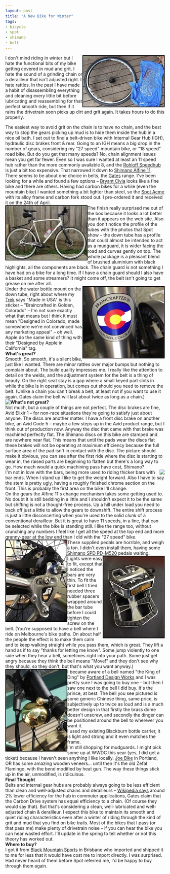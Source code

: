```yaml
---
layout: post
title: "A New Bike for Winter"
tags:
- bicycle
- spot
- shimano
- belt
---
```


<meta charset="utf-8"> 

<img style="float: right" src="/assets/pasted-graphic-6.jpg">I don't mind riding in winter but I hate the functional bits of my bike getting covered in mud and grit. I hate the sound of a grinding chain or a derailleur that isn't adjusted right. I hate rattles. In the past I have made a habit of disassembling everything and cleaning every little bit before lubricating and reassembling for that perfect smooth ride, but then if it rains the drivetrain soon picks up dirt and grit again. It takes hours to do this properly.  

The easiest way to avoid grit on the chain is to have no chain, and the best way to stop the gears picking up mud is to hide them inside the hub in a nice oil bath. I set out to find a belt-driven bike with Internal Gear Hub (IGH), hydraulic disc brakes front & rear. Going to an IGH means a big drop in the number of gears, considering my "27 speed" mountain bike, or "18 speed" road bike. But do you get that many speeds? No, chain alignment issues mean you get far fewer. Even so I was sure I wanted at least an 11 speed hub rather than the more commonly available 8, and the <a href="http://www.rohloff.de/en/products/speedhub/" target="_blank">Rohloff Speedhub</a> is just a bit too expensive. That narrowed it down to [Shimano Alfine 11][3]. There seems to be about one choice in belts, the [Gates][4] range. I've been looking for a while and found a few options – [Bryant Civia][5] looks like a fine bike and there are others. Having had carbon bikes for a while (even the mountain bike) I wanted something a bit lighter than steel, so the [Spot Acme][6] with its alloy frame and carbon fork stood out. I pre-ordered it and received it on the 24th of April.  
<img style="float: left" src="/assets/bikeright.jpg">
The finish really surprised me out of the box because it looks a lot better than it appears on the web site. Also you don't notice the profile of the tubes with the photos that Spot show – the down tube has a profile that could almost be intended to act as a mudguard, it is wider facing the road and curves gently on top. The whole package is a pleasant blend of brushed aluminium with black highlights, all the components are black. The chain guard is not something I have had on a bike for a long time. If I have a chain guard should I also have a basket and some streamers? It might come off, the belt isn't going to get grease on me after all.  
<img style="float: right" src="/assets/braincrafted.jpg">
Under the water bottle mount on the down tube, right about where my [Trek][9] says "Made in USA" is this sticker – "Braincrafted in Golden, Colorado" – I'm not sure exactly what that means but I think it must mean "Designed in Colorado, made somewhere we're not convinced has any marketing appeal" – oh well. Apple do the same kind of thing with their "Designed by Apple in California" tag.  
**What's great?**  
Smooth. So smooth, it's a silent bike, just like I wanted. There are minor rattles over major bumps but nothing to complain about. The build quality impresses me. I really like the attention to detail on the welds, and the adjustment system for the belt is a thing of beauty. On the right seat stay is a gap where a small keyed part slots in while the bike is in operation, but comes out should you need to remove the belt. (Unlike a chain you can't break a belt, at least not if you want to use it again. Gates claim the belt will last about twice as long as a chain.)  
<img style="float: left" src="/assets/.jpg">
**What's not great?**  
Not much, but a couple of things are not perfect. The disc brakes are fine, Avid Elixir 1 – for non-race situations they're going to satisfy just about anyone. The discs are another matter. I have a front disc brake on another bike, an Avid Code 5 – maybe a few steps up in the Avid product range, but I think out of production now. Anyway the disc that came with that brake was machined perfectly flat. The Shimano discs on this bike are stamped and are nowhere near flat. This means that until the pads wear the discs flat these brakes will not be operating at maximum efficiency because the full surface area of the pad isn't in contact with the disc. The picture should make it obvious, you can see after the first ride where the disc is starting to wear in, the raised parts are beginning to flatten but there's a long way to go. How much would a quick machining pass have cost, Shimano?  
<img style="float: right" src="/assets/.jpg">
I'm not in love with the bars, being more used to riding thicker bars with bar ends. When I stand up I like to get the weight forward. Also I have to say the stem is pretty ugly, having a roughly finished chrome section on the front. This is probably the first area on the bike I'll change.  
On the gears the Alfine 11's change mechanism takes some getting used to. No doubt it is still bedding in a little and I shouldn't expect it to be the same but shifting is not a thought-free process. Up a hill under load you need to back off just a little to allow the gears to downshift. The entire shift process is just a little disconcerting when you're used to the solid *clunk* of a conventional derailleur. But it is great to have 11 speeds, in a line, that can be selected while the bike is standing still. I like the range too, without crunching any numbers I feel like I get all the speed at the top end and more granny-gear at the low end than I did with the "27 speed" bike.  
<img style="float: left" src="/assets/chaintensioner.jpg">
These supplied pedals are horrible, and weigh a ton. I didn't even install them, having some [Shimano SPD PD-M520][13] pedals waiting.  
<img style="float: right" src="/assets/pedals.jpg">
Lights were easy to fit, except that I noticed the bars are very thin. To fit the first bell I tried needed three rubber spacers wrapped around the bar tube before I could tighten the screw on the bell. (You're supposed to have a bell where I ride on Melbourne's bike paths. On about half the people the effect is to make them calm and to keep walking straight while you pass them, which is great. They lift a hand as if to say "thanks for letting me know". Some jump violently to one side when they hear a bell, sometimes right into your path. Some just get angry because they think the bell means "Move!" and they don't see why they should, so they don't, but that's what you want anyway.)  
<img style="float: left" src="/assets/brassbell.jpg">
I became aware of a bell named "the King of Ding" by [Portland Design Works][16] and I was pretty sure I was going to buy one – but then I saw one next to the bell I did buy. It's the prince, at best. The bell you see pictured is some generic Chinese thing, same price, is subjectively up to twice as loud and is a much better design in that firstly the brass dome doesn't unscrew, and secondly the dinger can be positioned around the bell to wherever you want it.  
I used my existing Blackburn bottle carrier, it is light and strong and it even matches the frame.  
I'm still shopping for mudguards. I might pick some up at WWDC this year (yes, I did get a ticket) because I haven't seen anything I like locally. [Joe Bike][17] in Portland, OR has some amazing wooden veneers… until then it's the old Zefal Flamingo, with the bend modified by heat gun. The way these things stick up in the air, unmodified, is ridiculous.  
**Final Thought**  
Belts and internal gear hubs are probably always going to be less efficient than clean and well-adjusted chains and derailleurs – [Wikipedia says][18] around 2% lower efficiency for the hub in commuter applications, Gates claim that the Carbon Drive system has equal efficiency to a chain. (Of course they would say that). But that's considering a clean, well-lubricated and well-adjusted chain & derailleur. I expect this bike to maintain its smooth and quiet riding characteristics even after a winter of riding through the kind of grit and mud that you find on bike trails. Most of the bikes that I pass (or that pass me) make plenty of drivetrain noise – if you can hear the bike you can hear wasted effort. I'll update in the spring to tell whether or not this theory has worked out.  
**Where to buy?**  
I got it from [Black Mountain Sports][19] in Brisbane who imported and shipped it to me for less that it would have cost me to import directly. I was surprised. Had never heard of them before Spot referred me, I'd be happy to buy through them again.  

[2]: http://www.rohloff.de/en/products/speedhub/ "Rohloff"
[3]: http://www.shimano.com/publish/content/global_cycle/en/us/index/products/0/alfine.html "Shimano Alfine 11"
[4]: http://www.carbondrivesystems.com "Gates"
[5]: http://civiacycles.com/bikes/bryant/ "Bryant"
[6]: http://spotbrand.com/bikes/product-page/acme/ "Spot"
[9]: http://www.trekbikes.com/au/en/ "Trek"
[13]: http://www.shimano.com.au/publish/content/global_cycle/en/au/index/products/pedals/mountain/product.-code-PD-M520-S.-type-..html "Shimano SPD PD-M520"
[16]: https://www.ridepdw.com "Portland Design Works"
[17]: http://www.joe-bike.com "Joe Bike"
[18]: http://en.wikipedia.org/wiki/Hub_gear "Wikipedia page on hub gears"
[19]: http://www.blackmountainsports.com.au "Black Mountain Sports Home"